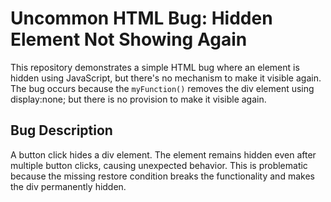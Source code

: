 # Uncommon HTML Bug: Hidden Element Not Showing Again

This repository demonstrates a simple HTML bug where an element is hidden using JavaScript, but there's no mechanism to make it visible again.  The bug occurs because the `myFunction()` removes the div element using display:none; but there is no provision to make it visible again. 

## Bug Description

A button click hides a div element. The element remains hidden even after multiple button clicks, causing unexpected behavior.  This is problematic because the missing restore condition breaks the functionality and makes the div permanently hidden.